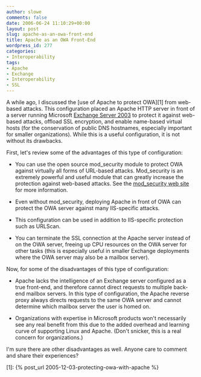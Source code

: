 ```yaml
---
author: slowe
comments: false
date: 2006-06-24 11:10:29+00:00
layout: post
slug: apache-as-an-owa-front-end
title: Apache as an OWA Front-End
wordpress_id: 277
categories:
- Interoperability
tags:
- Apache
- Exchange
- Interoperability
- SSL
---
```


A while ago, I discussed the [use of Apache to protect OWA][1] from web-based attacks. This configuration placed an Apache HTTP server in front of a server running Microsoft [Exchange Server 2003](http://www.microsoft.com/exchange/default.mspx) to protect it against web-based attacks, offload SSL encryption, and enable name-based virtual hosts (for the conservation of public DNS hostnames, especially important for smaller organizations). While this is a useful configuration, it is not without its drawbacks.

First, let's review some of the advantages of this type of configuration:

* You can use the open source mod\_security module to protect OWA against virtually all forms of URL-based attacks. Mod\_security is an extremely powerful and useful module that can greatly increase the protection against web-based attacks. See the [mod_security web site](http://www.modsecurity.org/) for more information.

* Even without mod_security, deploying Apache in front of OWA can protect the OWA server against many IIS-specific attacks.

* This configuration can be used in addition to IIS-specific protection such as URLScan.

* You can terminate the SSL connection at the Apache server instead of on the OWA server, freeing up CPU resources on the OWA server for other tasks (this is especially useful in smaller Exchange deployments where the OWA server may also be a mailbox server).

Now, for some of the disadvantages of this type of configuration:

* Apache lacks the intelligence of an Exchange server configured as a true front-end, and therefore cannot direct requests to multiple back-end mailbox servers. In this type of configuration, the Apache reverse proxy always directs requests to the same OWA server and cannot determine which mailbox server the user is homed on.

* Organizations with expertise in Microsoft products won't necessarily see any real benefit from this due to the added overhead and learning curve of supporting Linux and Apache. (Don't snicker, this is a real concern for organizations.)

I'm sure there are other disadvantages as well. Anyone care to comment and share their experiences?

[1]: {% post_url 2005-12-03-protecting-owa-with-apache %}
